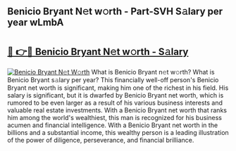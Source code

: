 ## Benicio Bryant N𝚎t w𝚘rth - Part-SVH S𝚊lary per year wLmbA

# <h2><a href="http://gc3nw1.nevu.top/?p=Benicio+Bryant">🔗 👉🔴 Benicio Bryant N𝚎t w𝚘rth - S𝚊lary</a></h2>

[![Benicio Bryant N𝚎t W𝚘rth](https://i.imgur.com/Oavwk0R.jpeg)](http://gc3nw1.nevu.top/?p=Benicio+Bryant)
What is Benicio Bryant n𝚎t w𝚘rth? What is Benicio Bryant s𝚊lary per year?
This financially well-off person's Benicio Bryant net worth is significant, making him one of the richest in his field. His salary is significant, but it is dwarfed by Benicio Bryant net worth, which is rumored to be even larger as a result of his various business interests and valuable real estate investments. With a Benicio Bryant net worth that ranks him among the world's wealthiest, this man is recognized for his business acumen and financial intelligence. With a Benicio Bryant net worth in the billions and a substantial income, this wealthy person is a leading illustration of the power of diligence, perseverance, and financial brilliance.
